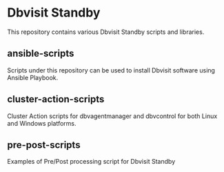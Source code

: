 # Dbvisit Standby
This repository contains various Dbvisit Standby scripts and libraries.

## ansible-scripts
Scripts under this repository can be used to install Dbvisit software using Ansible Playbook.

## cluster-action-scripts
Cluster Action scripts for dbvagentmanager and dbvcontrol for both Linux and Windows platforms.

## pre-post-scripts
Examples of Pre/Post processing script for Dbvisit Standby
